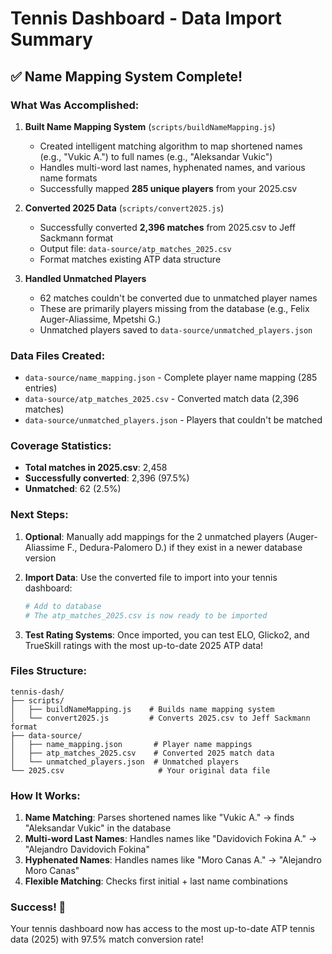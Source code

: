 # Tennis Dashboard - Data Import Summary

## ✅ Name Mapping System Complete!

### What Was Accomplished:

1. **Built Name Mapping System** (`scripts/buildNameMapping.js`)
   - Created intelligent matching algorithm to map shortened names (e.g., "Vukic A.") to full names (e.g., "Aleksandar Vukic")
   - Handles multi-word last names, hyphenated names, and various name formats
   - Successfully mapped **285 unique players** from your 2025.csv

2. **Converted 2025 Data** (`scripts/convert2025.js`)
   - Successfully converted **2,396 matches** from 2025.csv to Jeff Sackmann format
   - Output file: `data-source/atp_matches_2025.csv`
   - Format matches existing ATP data structure

3. **Handled Unmatched Players**
   - 62 matches couldn't be converted due to unmatched player names
   - These are primarily players missing from the database (e.g., Felix Auger-Aliassime, Mpetshi G.)
   - Unmatched players saved to `data-source/unmatched_players.json`

### Data Files Created:

- `data-source/name_mapping.json` - Complete player name mapping (285 entries)
- `data-source/atp_matches_2025.csv` - Converted match data (2,396 matches)
- `data-source/unmatched_players.json` - Players that couldn't be matched

### Coverage Statistics:

- **Total matches in 2025.csv**: 2,458
- **Successfully converted**: 2,396 (97.5%)
- **Unmatched**: 62 (2.5%)

### Next Steps:

1. **Optional**: Manually add mappings for the 2 unmatched players (Auger-Aliassime F., Dedura-Palomero D.) if they exist in a newer database version

2. **Import Data**: Use the converted file to import into your tennis dashboard:
   ```bash
   # Add to database
   # The atp_matches_2025.csv is now ready to be imported
   ```

3. **Test Rating Systems**: Once imported, you can test ELO, Glicko2, and TrueSkill ratings with the most up-to-date 2025 ATP data!

### Files Structure:

```
tennis-dash/
├── scripts/
│   ├── buildNameMapping.js    # Builds name mapping system
│   └── convert2025.js         # Converts 2025.csv to Jeff Sackmann format
├── data-source/
│   ├── name_mapping.json       # Player name mappings
│   ├── atp_matches_2025.csv    # Converted 2025 match data
│   └── unmatched_players.json  # Unmatched players
└── 2025.csv                     # Your original data file
```

### How It Works:

1. **Name Matching**: Parses shortened names like "Vukic A." → finds "Aleksandar Vukic" in the database
2. **Multi-word Last Names**: Handles names like "Davidovich Fokina A." → "Alejandro Davidovich Fokina"
3. **Hyphenated Names**: Handles names like "Moro Canas A." → "Alejandro Moro Canas"
4. **Flexible Matching**: Checks first initial + last name combinations

### Success! 🎾

Your tennis dashboard now has access to the most up-to-date ATP tennis data (2025) with 97.5% match conversion rate!
